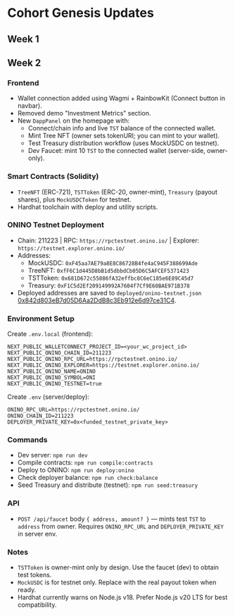 # Cohort Genesis Updates 

## Week 1 

## Week 2

### Frontend
- Wallet connection added using Wagmi + RainbowKit (Connect button in navbar).
- Removed demo "Investment Metrics" section.
- New `DappPanel` on the homepage with:
  - Connect/chain info and live `TST` balance of the connected wallet.
  - Mint Tree NFT (owner sets tokenURI; you can mint to your wallet).
  - Test Treasury distribution workflow (uses MockUSDC on testnet).
  - Dev Faucet: mint 10 `TST` to the connected wallet (server-side, owner-only).

### Smart Contracts (Solidity)
- `TreeNFT` (ERC-721), `TSTToken` (ERC-20, owner-mint), `Treasury` (payout shares), plus `MockUSDCToken` for testnet.
- Hardhat toolchain with deploy and utility scripts.

### ONINO Testnet Deployment
- Chain: 211223 | RPC: `https://rpctestnet.onino.io/` | Explorer: `https://testnet.explorer.onino.io/`
- Addresses:
  - MockUSDC: `0xF45aa7AE79a8E8C86728B4fe4aC945F388699Ade`
  - TreeNFT: `0xfF6C1d445D8bB1d5dbbdCb05D6C5AFCEF5371423`
  - TSTToken: `0x681D672c55886fA32effbc8C6eC185e6E89C45d7`
  - Treasury: `0xF1C5d2Ef209149992A7604f7Cf9E60BAE971B378`
- Deployed addresses are saved to `deployed/onino-testnet.json` [0x842d803eB7d05D6Aa2DdB8c3Eb912e6d97ce31C4](https://testnet.explorer.onino.io/address/0x842d803eB7d05D6Aa2DdB8c3Eb912e6d97ce31C4?tab=index).

### Environment Setup

Create `.env.local` (frontend):

```
NEXT_PUBLIC_WALLETCONNECT_PROJECT_ID=<your_wc_project_id>
NEXT_PUBLIC_ONINO_CHAIN_ID=211223
NEXT_PUBLIC_ONINO_RPC_URL=https://rpctestnet.onino.io/
NEXT_PUBLIC_ONINO_EXPLORER=https://testnet.explorer.onino.io/
NEXT_PUBLIC_ONINO_NAME=ONINO
NEXT_PUBLIC_ONINO_SYMBOL=ONI
NEXT_PUBLIC_ONINO_TESTNET=true
```

Create `.env` (server/deploy):

```
ONINO_RPC_URL=https://rpctestnet.onino.io/
ONINO_CHAIN_ID=211223
DEPLOYER_PRIVATE_KEY=0x<funded_testnet_private_key>
```

### Commands
- Dev server: `npm run dev`
- Compile contracts: `npm run compile:contracts`
- Deploy to ONINO: `npm run deploy:onino`
- Check deployer balance: `npm run check:balance`
- Seed Treasury and distribute (testnet): `npm run seed:treasury`

### API
- `POST /api/faucet` body `{ address, amount? }` — mints test `TST` to `address` from owner. Requires `ONINO_RPC_URL` and `DEPLOYER_PRIVATE_KEY` in server env.

### Notes
- `TSTToken` is owner-mint only by design. Use the faucet (dev) to obtain test tokens.
- `MockUSDC` is for testnet only. Replace with the real payout token when ready.
- Hardhat currently warns on Node.js v18. Prefer Node.js v20 LTS for best compatibility.
